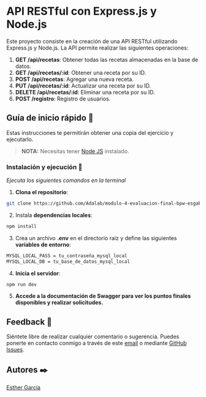 # API RESTful con Express.js y Node.js

Este proyecto consiste en la creación de una API RESTful utilizando Express.js y Node.js. La API permite realizar las siguientes operaciones:

1. **GET /api/recetas**: Obtener todas las recetas almacenadas en la base de datos.
2. **GET /api/recetas/:id**: Obtener una receta por su ID.
3. **POST /api/recetas**: Agregar una nueva receta.
4. **PUT /api/recetas/:id**: Actualizar una receta por su ID.
5. **DELETE /api/recetas/:id**: Eliminar una receta por su ID.
6. **POST /registro**: Registro de usuarios.

## Guía de inicio rápido 🚀

Estas instrucciones te permitirán obtener una copia del ejercicio y ejecutarlo.

> **NOTA:** Necesitas tener [Node JS](https://nodejs.org/) instalado.

### Instalación y ejecución 🔧

_Ejecuta los siguientes comandos en la terminal_

1. **Clona el repositorio**:

```bash
git clone https://github.com/Adalab/modulo-4-evaluacion-final-bpw-esgab.git
```

2. Instala **dependencias locales**:

```bash
npm install
```
3. Crea un archivo **.env** en el directorio raíz y define las siguientes **variables de entorno**:

```bash
MYSQL_LOCAL_PASS = tu_contraseña_mysql_local
MYSQL_LOCAL_DB = tu_base_de_datos_mysql_local
```
4. **Inicia el servidor**:

```bash
npm run dev
```
5. **Accede a la documentación de Swagger para ver los puntos finales disponibles y realizar solicitudes.**

## Feedback 📝

Siéntete libre de realizar cualquier comentario o sugerencia. Puedes ponerte en contacto conmigo a través de este [email](mailto:garbennes@gmail.com) o mediante [GitHub Issues](https://github.com/Adalab/modulo-4-evaluacion-final-bpw-esgab/issues).

## Autores ✒️

[Esther García](https://www.github.com/esgab)

